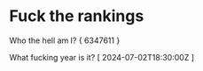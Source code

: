 # Fuck the rankings

Who the hell am I?
{ 6347611 }

What fucking year is it?
[ 2024-07-02T18:30:00Z ]

